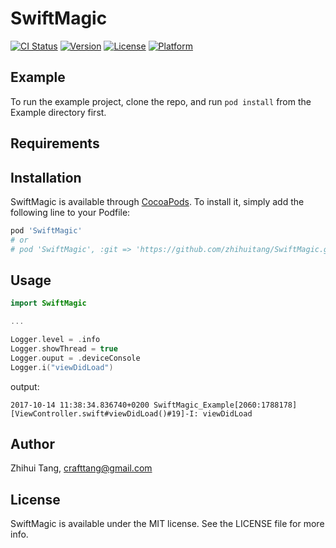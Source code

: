 # SwiftMagic

[![CI Status](http://img.shields.io/travis/zhihuitang/SwiftMagic.svg?style=flat)](https://travis-ci.org/zhihuitang/SwiftMagic)
[![Version](https://img.shields.io/cocoapods/v/SwiftMagic.svg?style=flat)](http://cocoapods.org/pods/SwiftMagic)
[![License](https://img.shields.io/cocoapods/l/SwiftMagic.svg?style=flat)](http://cocoapods.org/pods/SwiftMagic)
[![Platform](https://img.shields.io/cocoapods/p/SwiftMagic.svg?style=flat)](http://cocoapods.org/pods/SwiftMagic)

## Example

To run the example project, clone the repo, and run `pod install` from the Example directory first.

## Requirements

## Installation

SwiftMagic is available through [CocoaPods](http://cocoapods.org). To install
it, simply add the following line to your Podfile:

```ruby
pod 'SwiftMagic'
# or
# pod 'SwiftMagic', :git => 'https://github.com/zhihuitang/SwiftMagic.git'
```

## Usage

```swift
import SwiftMagic

...

Logger.level = .info
Logger.showThread = true
Logger.ouput = .deviceConsole
Logger.i("viewDidLoad")
```

output:
```
2017-10-14 11:38:34.836740+0200 SwiftMagic_Example[2060:1788178] [ViewController.swift#viewDidLoad()#19]-I: viewDidLoad
```

## Author

Zhihui Tang, crafttang@gmail.com

## License

SwiftMagic is available under the MIT license. See the LICENSE file for more info.


